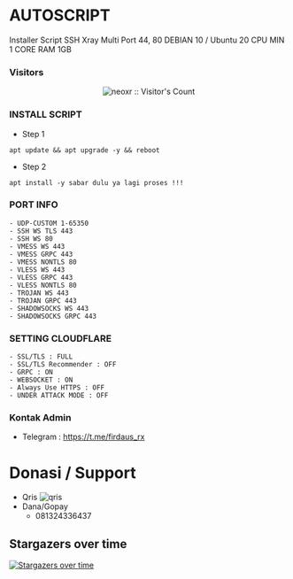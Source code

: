 # AUTOSCRIPT
Installer Script SSH Xray Multi Port 44, 80
DEBIAN 10 / Ubuntu 20
CPU MIN 1 CORE
RAM 1GB


### Visitors
<p align="center"><img src="https://profile-counter.glitch.me/firdaus-rx/count.svg" alt="neoxr :: Visitor's Count" /></p>


### INSTALL SCRIPT
- Step 1
```
apt update && apt upgrade -y && reboot
```
- Step 2
```
apt install -y sabar dulu ya lagi proses !!!
```

### PORT INFO
```
- UDP-CUSTOM 1-65350
- SSH WS TLS 443
- SSH WS 80
- VMESS WS 443
- VMESS GRPC 443
- VMESS NONTLS 80
- VLESS WS 443
- VLESS GRPC 443
- VLESS NONTLS 80
- TROJAN WS 443
- TROJAN GRPC 443
- SHADOWSOCKS WS 443
- SHADOWSOCKS GRPC 443
```

### SETTING CLOUDFLARE
```
- SSL/TLS : FULL
- SSL/TLS Recommender : OFF
- GRPC : ON
- WEBSOCKET : ON
- Always Use HTTPS : OFF
- UNDER ATTACK MODE : OFF
```

### Kontak Admin
- Telegram : https://t.me/firdaus_rx


# Donasi / Support
- Qris
![qris](https://github.com/firdaus-rx/autoscript/blob/main/img/qris.jpg?raw=true)
- Dana/Gopay
  - 081324336437

## Stargazers over time

[![Stargazers over time](https://starchart.cc/firdaus-rx/AutoScriptXray.svg)](https://starchart.cc/firdaus-rx/autoscript)
